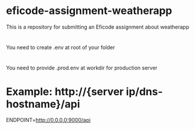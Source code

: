 # eficode-assignment-weatherapp
This is a repository for submitting an Eficode assignment about weatherapp


#
You need to create .env at root of your folder

#
You need to provide .prod.env at workdir for production server
# Example: http://{server ip/dns-hostname}/api
ENDPOINT=http://0.0.0.0:9000/api
